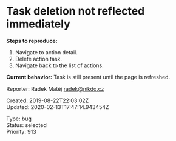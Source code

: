 # Task deletion not reflected immediately

**Steps to reproduce:**

1. Navigate to action detail.
2. Delete action task.
3. Navigate back to the list of actions.

**Current behavior:** Task is still present until the page is refreshed.

Reporter: Radek Matěj <radek@nikdo.cz>  

Created: 2019-08-22T22:03:02Z  
Updated: 2020-02-13T17:47:14.943454Z

Type: bug  
Status: selected  
Priority: 913
